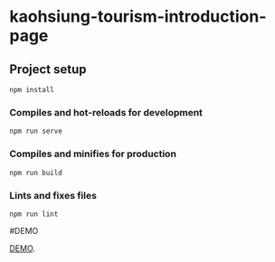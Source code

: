 # kaohsiung-tourism-introduction-page

## Project setup
```
npm install
```

### Compiles and hot-reloads for development
```
npm run serve
```

### Compiles and minifies for production
```
npm run build
```

### Lints and fixes files
```
npm run lint
```

#DEMO

[DEMO](https://charlie50503.github.io/-vue-simple-page-practice-demo/#/).
